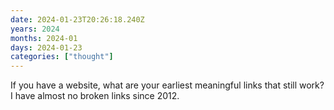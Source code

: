 ```yaml
---
date: 2024-01-23T20:26:18.240Z
years: 2024
months: 2024-01
days: 2024-01-23
categories: ["thought"]
---
```

If you have a website, what are your earliest meaningful links that still work? I have almost no broken links since 2012.
